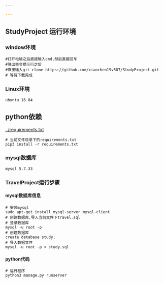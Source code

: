 ```yaml
---

---
```


## StudyProject 运行环境

### window环境

```shell
#打开电脑之后直接输入cmd,然后直接回车
#弹出命令提示行之后
#直接输入git clone https://github.com/xiaochen19v587/StudyProject.git
# 等待下载完成
```

### Linux环境

```shell
ubuntu 16.04
```

## python依赖

[../requirements.txt]()

```shell
# 当前文件目录下的requirements.txt
pip3 install -r requirements.txt
```

### mysql数据库

```shell
mysql 5.7.33
```

### TravelProject运行步骤

#### mysql数据库信息

```shell
# 安装mysql
sudo apt-get install mysql-server mysql-client
# 创建数据库,导入当前文件下travel.sql
# 登录数据库
mysql -u root -p
# 创建数据库
create database study;
# 导入数据文件
mysql -u root -p < study.sql
```

#### python代码

```shell
# 运行程序
python3 manage.py runserver
```


